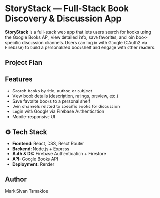 # StoryStack — Full-Stack Book Discovery & Discussion App

**StoryStack** is a full-stack web app that lets users search for books using the Google Books API, view detailed info, save favorites, and join book-specific discussion channels. Users can log in with Google (OAuth2 via Firebase) to build a personalized bookshelf and engage with other readers.

## Project Plan


##  Features

-  Search books by title, author, or subject
-  View book details (description, ratings, preview, etc.)
-  Save favorite books to a personal shelf
-  Join channels related to specific books for discussion
-  Login with Google via Firebase Authentication
-  Mobile-responsive UI

## ⚙️ Tech Stack

- **Frontend:** React, CSS, React Router
- **Backend:** Node.js + Express
- **Auth & DB:** Firebase Authentication + Firestore
- **API:** Google Books API
- **Deployment:**  Render

## Author

Mark Sivan Tamakloe  

